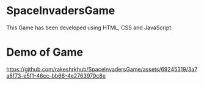 # SpaceInvadersGame
This Game has been developed using HTML, CSS and JavaScript. 
# Demo of Game


https://github.com/rakeshrkhub/SpaceInvadersGame/assets/69245319/3a7a6f73-e5f1-46cc-bb66-4e2763979c8e

